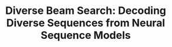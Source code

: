 ---
arxiv: 1610.02424
authors:
- firstname: Ashwin K.
  institute: Virginia Tech
  lastname: Vijayakumar
- firstname: Michael
  institute: Virginia Tech
  lastname: Cogswell
- firstname: Ramprasaath R.
  institute: Virginia Tech
  lastname: Selvaraju
- firstname: Qing
  institute: Virginia Tech
  lastname: Sun
- firstname: Stefan
  institute: Virginia Tech
  lastname: Lee
- firstname: David
  institute: Indiana University
  lastname: Crandall
- firstname: Dhruv
  institute: Virginia Tech
  lastname: Batra
categories:
- vijayakumar16a
key: vijayakumar16a
layout: refuses
section: pre
title: 'Diverse Beam Search: Decoding Diverse Sequences from Neural Sequence Models'
---
